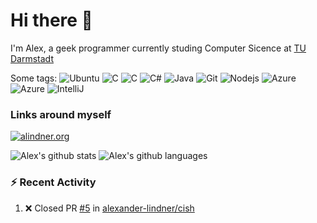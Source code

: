 <!--
**alexander-lindner/alexander-lindner** is a ✨ _special_ ✨ repository because its `README.md` (this file) appears on your GitHub profile.

Here are some ideas to get you started:

- 🔭 I’m currently working on ...
- 🌱 I’m currently learning ...
- 👯 I’m looking to collaborate on ...
- 🤔 I’m looking for help with ...
- 💬 Ask me about ...
- 📫 How to reach me: ...
- 😄 Pronouns: ...
- ⚡ Fun fact: ...
-->
# Hi there 👋 

I'm Alex, a geek programmer currently studing Computer Sicence at <a href="https://en.wikipedia.org/wiki/Department_of_Computer_Science_of_TU_Darmstadt">TU Darmstadt</a>
<p>
  Some tags:
  <img alt="Ubuntu" src="https://img.shields.io/badge/-Ubuntu-E95420?style=flat-square&logo=ubuntu&logoColor=white" />
  <img alt="C" src="https://img.shields.io/badge/-C-be2edd?style=flat-square&logo=c&logoColor=white" />
  <img alt="C" src="https://img.shields.io/badge/-C++-00599C?style=flat-square&logo=cplusplus&logoColor=white" />
  <img alt="C#" src="https://img.shields.io/badge/-C%23-239120?style=flat-square&logo=c#&logoColor=white" />
  <img alt="Java" src="https://img.shields.io/badge/-Java-ea2845?style=flat-square&logo=java&logoColor=white" />
  <img alt="Git" src="https://img.shields.io/badge/-Git-F05032?style=flat-square&logo=git&logoColor=white" />
  <img alt="Nodejs" src="https://img.shields.io/badge/-Nodejs-43853d?style=flat-square&logo=Node.js&logoColor=white" />
  <img alt="Azure" src="https://img.shields.io/badge/-Azure-0089D6?style=flat-square&logo=microsoft+azure&logoColor=white" />
  <img alt="Azure" src="https://img.shields.io/badge/-SAP-0FAAFF?style=flat-square&logo=sap&logoColor=white" />
  <img alt="IntelliJ" src="https://img.shields.io/badge/-IntelliJ-000000?style=flat-square&logo=intellij-idea&logoColor=white" />
</p>

### Links around myself
<p>
  <a href="https://alindner.org" target="_blank">
    <img alt="alindner.org" src="https://img.shields.io/badge/Website-%4FC08D.svg?&style=for-the-badge&logo=Vue.js&logoColor=white" />
  </a> 
</p>


![Alex's github stats](https://github-readme-stats.vercel.app/api?username=alexander-lindner&show_icons=true&line_height=27&count_private=true&title_color=ffffff&text_color=c9cacc&icon_color=2bbc8a&bg_color=1d1f21)
![Alex's github languages](https://github-readme-stats.vercel.app/api/top-langs/?username=alexander-lindner&show_icons=true&line_height=27&count_private=true&title_color=ffffff&text_color=c9cacc&icon_color=2bbc8a&bg_color=1d1f21)

### :zap: Recent Activity

<!--START_SECTION:activity-->
1. ❌ Closed PR [#5](https://github.com/alexander-lindner/cish/pull/5) in [alexander-lindner/cish](https://github.com/alexander-lindner/cish)
<!--END_SECTION:activity-->
